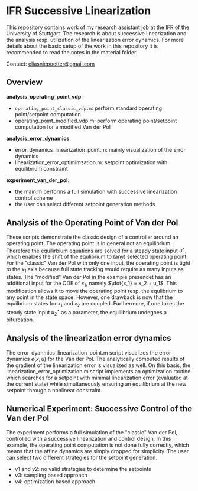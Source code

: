 # IFR Successive Linearization
This repository contains work of my research assistant job at the IFR of the University of Stuttgart. The research is 
about successive linearization and the analysis resp. utilization of the linearization error dynamics. For more details 
about the basic setup of the work in this repository it is recommended to read the notes in the material folder.

Contact: eliasniepoetter@gmail.com

## Overview
**analysis_operating_point_vdp**:
- `operating_point_classic_vdp.m`: perform standard operating point/setpoint computation
- operating_point_modified_vdp.m: perform operating point/setpoint computation for a modified Van der Pol

**analysis_error_dynamics**:
- error_dynamics_linearization_point.m: mainly visualization of the error dynamics
- linearization_error_optimimzation.m: setpoint optimization with equilibrium constraint

**experiment_van_der_pol**:
- the main.m performs a full simulation with successive linearization control scheme
- the user can select different setpoint generation methods

## Analysis of the Operating Point of Van der Pol
These scripts demonstrate the classic design of a controller around an operating point.
The operating point is in general not an equilibrium. Therefore the equilirbium equations are
solved for a steady state input $u^{\star}$, which enables the shift of the equlibrium to (any) selected
operating point. For the "classic" Van der Pol with only one input, the operating point
is tight to the $x_1$ axis because full state tracking would require as many inputs as states.
The "modified" Van der Pol in the example presendet has an additional input for the ODE of 
$x_1$, namely $\dot{x_1} = x_2 + u_1$. This modification allows it to move the operating point
resp. the equlibrium to any point in the state space. However, one drawback is now that the equilbrium
states for $x_1$ and $x_2$ are coupled. Furthermore, if one takes the steady state input $u_{2}^{\star}$ as 
a parameter, the equilibrium undegoes a bifurcation.

## Analysis of the linearization error dynamics
The error_dyanmics_linearization_point.m script visualizes the error dynamics $e(x,u)$ for the Van der Pol.
The analytically computed results of the gradient of the linearization error is visualized as well.
On this basis, the linearization_error_optimization.m script implements an optimization routine
which searches for a setpoint with minimal linearization error (evaluated at the current state) while 
simultaneously ensuring an equilibrium at the new setpoint through a nonlinear constraint.

## Numerical Experiment: Successive Control of the Van der Pol 
The experiment performs a full simulation of the "classic" Van der Pol, controlled with a successive linearization and control
design. In this example, the operating point computation is not done fully correctly, which means that the affine dynamics
are simply dropped for simplicity. The user can select two different strategies for the setpoint generation.
- v1 and v2: no valid strategies to determine the setpoints
- v3: sampling based approach
- v4: optimization based approach










